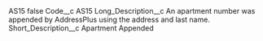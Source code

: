<?xml version="1.0" encoding="UTF-8"?>
<CustomMetadata xmlns="http://soap.sforce.com/2006/04/metadata" xmlns:xsi="http://www.w3.org/2001/XMLSchema-instance" xmlns:xsd="http://www.w3.org/2001/XMLSchema">
    <label>AS15</label>
    <protected>false</protected>
    <values>
        <field>Code__c</field>
        <value xsi:type="xsd:string">AS15</value>
    </values>
    <values>
        <field>Long_Description__c</field>
        <value xsi:type="xsd:string">An apartment number was appended by AddressPlus using the address and last name.</value>
    </values>
    <values>
        <field>Short_Description__c</field>
        <value xsi:type="xsd:string">Apartment Appended</value>
    </values>
</CustomMetadata>
